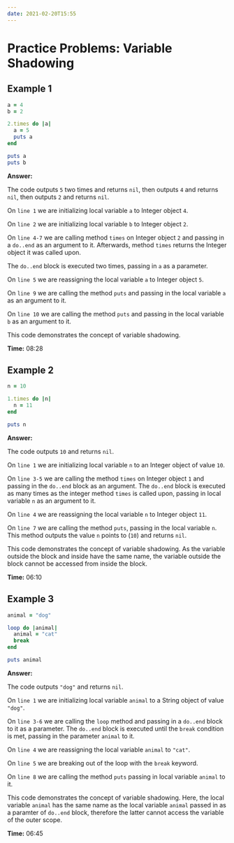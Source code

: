 ```yaml
---
date: 2021-02-20T15:55
---
```


# Practice Problems: Variable Shadowing

## Example 1

```ruby
a = 4
b = 2

2.times do |a|
  a = 5
  puts a
end

puts a
puts b
```

**Answer:**

The code outputs `5` two times and returns `nil`, then outputs `4` and returns
`nil`, then outputs `2` and returns `nil`.

On `line 1` we are initializing local variable `a` to Integer object `4`.

On `line 2` we are initializing local variable `b` to Integer object `2`.

On `line 4-7` we are calling method `times` on Integer object `2` and passing
in a `do..end` as an argument to it. Afterwards, method `times` returns the
Integer object it was called upon.

The `do..end` block is executed two times, passing in `a` as a parameter.

On `line 5` we are reassigning the local variable `a` to Integer object `5`.

On `line 9` we are calling the method `puts` and passing in the local variable
`a` as an argument to it.

On `line 10` we are calling the method `puts` and passing in the local variable
`b` as an argument to it.

This code demonstrates the concept of variable shadowing.

**Time:** 08:28

## Example 2

```ruby
n = 10

1.times do |n|
  n = 11
end

puts n
```

**Answer:**

The code outputs `10` and returns `nil`.

On `line 1` we are initializing local variable `n` to an Integer object of
value `10`.

On `line 3-5` we are calling the method `times` on Integer object `1` and
passing in the `do..end` block as an argument. The `do..end` block is executed
as many times as the integer method `times` is called upon, passing in local
variable `n` as an argument to it.

On `line 4` we are reassigning the local variable `n` to Integer object `11`.

On `line 7` we are calling the method `puts`, passing in the local variable
`n`. This method outputs the value `n` points to (`10`) and returns `nil`.

This code demonstrates the concept of variable shadowing. As the variable
outside the block and inside have the same name, the variable outside the block
cannot be accessed from inside the block.

**Time:** 06:10

## Example 3

```ruby
animal = "dog"

loop do |animal|
  animal = "cat"
  break
end

puts animal
```

**Answer:**

The code outputs `"dog"` and returns `nil`.

On `line 1` we are initializing local variable `animal` to a String object of
value `"dog"`.

On `line 3-6` we are calling the `loop` method and passing in a `do..end` block
to it as a parameter. The `do..end` block is executed until the `break`
condition is met, passing in the parameter `animal` to it.

On `line 4` we are reassigning the local variable `animal` to `"cat"`.

On `line 5` we are breaking out of the loop with the `break` keyword.

On `line 8` we are calling the method `puts` passing in local variable `animal`
to it.

This code demonstrates the concept of variable shadowing. Here, the local
variable `animal` has the same name as the local variable `animal` passed in as
a paramter of `do..end` block, therefore the latter cannot access the variable
of the outer scope.

**Time:** 06:45
